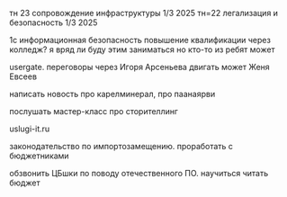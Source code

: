 тн 23 сопровождение инфраструктуры 1/3 2025
тн=22 легализация и безопасность 1/3 2025

1с информационная безопасность
повышение квалификации через колледж? я вряд ли буду этим заниматься но кто-то из ребят может

usergate. переговоры через Игоря Арсеньева
двигать может Женя Евсеев

написать новость про карелминерал, про паанаярви

послушать мастер-класс про сторителлинг 

uslugi-it.ru

законодательство по импортозамещению. проработать с бюджетниками

обзвонить ЦБшки по поводу отечественного ПО. научиться читать бюджет
